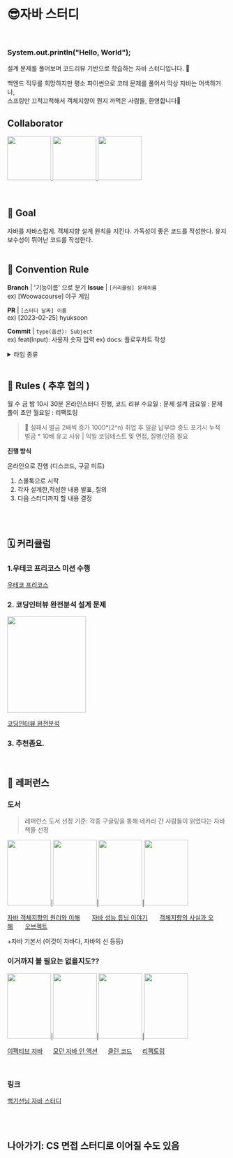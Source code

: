 # 😎자바 스터디  
<br>

### **System.out.println("Hello, World");**   

설계 문제를 풀어보며 코드리뷰 기반으로 학습하는 자바 스터디입니다. 🤼

> 
> 
 
백엔드 직무를 희망하지만 평소 파이썬으로 코테 문제를 풀어서 막상 자바는 어색하거나, <br>
스프링만 끄적끄적해서 객체지향이 뭔지 까먹은 사람들, 환영합니다🤗
<br>
## Collaborator
<p>
<a href="https://github.com/chs98412">
  <img src="https://github.com/chs98412.png" width="100">
</a>
<a href="https://github.com/lalabulla">
  <img src="https://github.com/lalabulla.png" width="100">
</a>
<a href="https://github.com/doomdabo">
  <img src="https://github.com/doomdabo.png" width="100">
</a>
</p>

<br> 
 
## 💪 Goal
자바를 자바스럽게.
객체지향 설계 원칙을 지킨다.
가독성이 좋은 코드를 작성한다.
유지보수성이 뛰어난 코드를 작성한다.  
<br>
## 🌈 Convention Rule
**Branch** | '기능이름' 으로 분기
**Issue** | `[커리큘럼] 문제이름`  
ex) [Woowacourse] 야구 게임

**PR** | `[스터디 날짜] 이름`  
ex) [2023-02-25] hyuksoon

**Commit** | `type(옵션): Subject`  
ex) feat(Input): 사용자 숫자 입력 
ex) docs: 플로우차트 작성

<details>
<summary>타입 종류</summary>
 
<div markdown="1">
 
|태그 이름|설명|
|------|---|
|Feat|새로운 기능을 추가할 경우|
|Fix|버그를 고친 경우|
|Design|CSS 등 사용자 UI 디자인 변경|
|!BREAKING CHANGE|커다란 API 변경의 경우|
|!HOTFIX|급하게 치명적인 버그를 고쳐야하는 경우|
|Style|코드 포맷 변경, 세미 콜론 누락, 코드 수정이 없는 경우|
|Refactor|새로운 기능을 추가할 경우|
|Comment|필요한 주석 추가 및 변경|
|Docs|문서를 수정한 경우|
|Test|테스트 추가, 테스트 리팩토링(프로덕션 코드 변경 X)|
|Chore|빌드 태스트 업데이트, 패키지 매니저를 설정하는 경우(프로덕션 코드 변경 X)|
|Rename|파일 혹은 폴더명을 수정하거나 옮기는 작업만인 경우|
|Remove|파일을 삭제하는 작업만 수행한 경우|
</div>
 
</details>
<br>
 
## 📢 Rules ( 추후 협의 )
월 수 금 밤 10시 30분 온라인스터디 진행, 코드 리뷰
수요일 : 문제 설계
금요일 : 문제 풀이 초안
월요일 : 리팩토링

>🚨 실패시 벌금 2배씩 증가 1000*(2^n) 취업 후 일괄 납부😊 중도 포기시 누적 벌금 * 10배
>유고 사유 | 익일 코딩테스트 및 면접, 질병(인증 필요
 
 
**진행 방식**

온라인으로 진행 (디스코드, 구글 미트)

1. 스몰톡으로 시작
2. 각자 설계한,작성한 내용 발표, 질의
3. 다음 스터디까지 할 내용 결정
<br>
 
 
 
<br>
 
 
## 🗓️ 커리큘럼

### 1.우테코 프리코스 미션 수행

[우테코 프리코스](https://github.com/orgs/woowacourse-precourse/repositories?q=&type=all&language=java)
 
 

### 2. **코딩인터뷰 완전분석 설계 문제**

<img src="https://user-images.githubusercontent.com/79582366/217753103-c5a101ca-f936-4021-8d24-4dad7e5d22a4.png" height="220px" width="180px">

[코딩인터뷰 완전분석](http://www.yes24.com/Product/Goods/44305533)


### 3. 추천좀요. 
<br>

## 📄 레퍼런스

### 도서

> 레퍼런스 도서 선정 기준: 각종 구글링을 통해 네카라 간 사람들이 읽었다는 자바 책들 선정
> 


<img src="https://user-images.githubusercontent.com/79582366/217754683-e9a34747-5bca-4d66-8745-1e57adafc854.png" height="150px" width="100px">|<img src="https://user-images.githubusercontent.com/79582366/217754726-b4b40f8e-685b-46a3-9906-9d75b06b398e.png" height="150px" width="100px">|<img src="https://user-images.githubusercontent.com/79582366/217754795-8a116e99-2b9f-46f9-b78f-9e7eb112336c.png" height="150px" width="100px">|<img src="https://user-images.githubusercontent.com/79582366/217754897-e9dbc40c-be17-4b3d-931a-06499de1f070.png" height="150px" width="100px">

[자바 객체지향의 원리와 이해](http://www.yes24.com/Product/Goods/17350624)&nbsp;&nbsp;&nbsp;&nbsp;&nbsp;&nbsp;
[자바 성능 튜닝 이야기](http://www.yes24.com/Product/Goods/11261731)&nbsp;&nbsp;&nbsp;&nbsp;&nbsp;&nbsp;
[객체지향의 사실과 오해](http://www.yes24.com/Product/Goods/18249021)&nbsp;&nbsp;&nbsp;&nbsp;&nbsp;&nbsp;
[오브젝트](http://www.yes24.com/Product/Goods/74219491)

+자바 기본서 (이것이 자바다, 자바의 신 등등)

### 이거까지 볼 필요는 없을지도??


<img src="https://user-images.githubusercontent.com/79582366/217755023-381363ca-4391-474f-a8ed-42133ff47c77.png" height="150px" width="100px">|<img src="https://user-images.githubusercontent.com/79582366/217755091-8c2458bd-63ab-467a-8374-b23b32b65d73.png" height="150px" width="100px">|<img src="https://user-images.githubusercontent.com/79582366/217755097-b4869ee0-8dce-4fad-8d31-29cd64c20b5d.png" height="150px" width="100px">|<img src="https://user-images.githubusercontent.com/79582366/217755101-324e6eb2-4c61-42bc-a677-57f097513397.png" height="150px" width="100px">

[이펙티브 자바](http://www.yes24.com/Product/Goods/65551284)&nbsp;&nbsp;&nbsp;&nbsp;&nbsp;&nbsp;[모던 자바 인 액션](http://www.yes24.com/Product/Goods/77125987)&nbsp;&nbsp;&nbsp;&nbsp;&nbsp;&nbsp;[클린 코드](http://www.yes24.com/Product/Goods/11681152)&nbsp;&nbsp;&nbsp;&nbsp;&nbsp;&nbsp;[리팩토링](http://www.yes24.com/Product/Goods/89649360)
  
<br>

### 링크

[백기선님 자바 스터디](https://github.com/whiteship/live-study/issues?q=is%3Aissue+is%3Aclosed)


<br><br>
  
   
    
     
     
## 나아가기: CS 면접 스터디로 이어질 수도 있음
